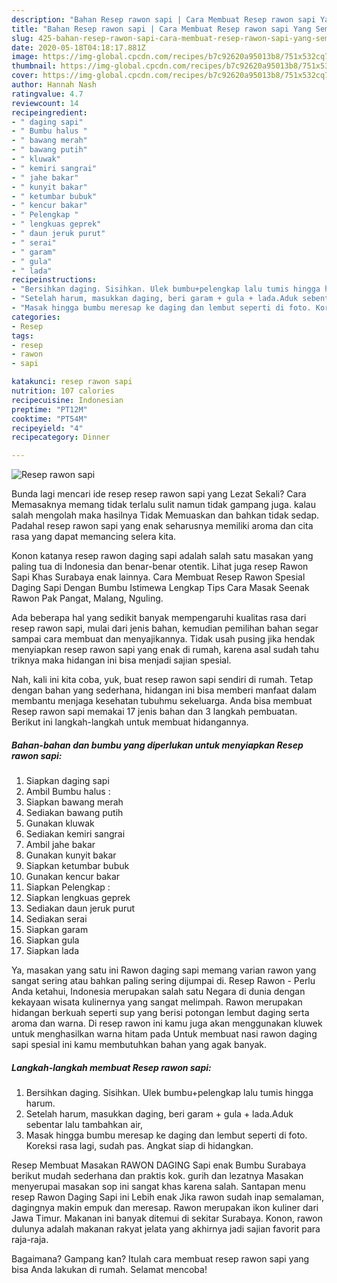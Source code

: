 ```yaml
---
description: "Bahan Resep rawon sapi | Cara Membuat Resep rawon sapi Yang Sempurna"
title: "Bahan Resep rawon sapi | Cara Membuat Resep rawon sapi Yang Sempurna"
slug: 425-bahan-resep-rawon-sapi-cara-membuat-resep-rawon-sapi-yang-sempurna
date: 2020-05-18T04:18:17.881Z
image: https://img-global.cpcdn.com/recipes/b7c92620a95013b8/751x532cq70/resep-rawon-sapi-foto-resep-utama.jpg
thumbnail: https://img-global.cpcdn.com/recipes/b7c92620a95013b8/751x532cq70/resep-rawon-sapi-foto-resep-utama.jpg
cover: https://img-global.cpcdn.com/recipes/b7c92620a95013b8/751x532cq70/resep-rawon-sapi-foto-resep-utama.jpg
author: Hannah Nash
ratingvalue: 4.7
reviewcount: 14
recipeingredient:
- " daging sapi"
- " Bumbu halus "
- " bawang merah"
- " bawang putih"
- " kluwak"
- " kemiri sangrai"
- " jahe bakar"
- " kunyit bakar"
- " ketumbar bubuk"
- " kencur bakar"
- " Pelengkap "
- " lengkuas geprek"
- " daun jeruk purut"
- " serai"
- " garam"
- " gula"
- " lada"
recipeinstructions:
- "Bersihkan daging. Sisihkan. Ulek bumbu+pelengkap lalu tumis hingga harum."
- "Setelah harum, masukkan daging, beri garam + gula + lada.Aduk sebentar lalu tambahkan air,"
- "Masak hingga bumbu meresap ke daging dan lembut seperti di foto. Koreksi rasa lagi, sudah pas. Angkat siap di hidangkan."
categories:
- Resep
tags:
- resep
- rawon
- sapi

katakunci: resep rawon sapi 
nutrition: 107 calories
recipecuisine: Indonesian
preptime: "PT12M"
cooktime: "PT54M"
recipeyield: "4"
recipecategory: Dinner

---
```



![Resep rawon sapi](https://img-global.cpcdn.com/recipes/b7c92620a95013b8/751x532cq70/resep-rawon-sapi-foto-resep-utama.jpg)

Bunda lagi mencari ide resep resep rawon sapi yang Lezat Sekali? Cara Memasaknya memang tidak terlalu sulit namun tidak gampang juga. kalau salah mengolah maka hasilnya Tidak Memuaskan dan bahkan tidak sedap. Padahal resep rawon sapi yang enak seharusnya memiliki aroma dan cita rasa yang dapat memancing selera kita.

Konon katanya resep rawon daging sapi adalah salah satu masakan yang paling tua di Indonesia dan benar-benar otentik. Lihat juga resep Rawon Sapi Khas Surabaya enak lainnya. Cara Membuat Resep Rawon Spesial Daging Sapi Dengan Bumbu Istimewa Lengkap Tips Cara Masak Seenak Rawon Pak Pangat, Malang, Nguling.

Ada beberapa hal yang sedikit banyak mempengaruhi kualitas rasa dari resep rawon sapi, mulai dari jenis bahan, kemudian pemilihan bahan segar sampai cara membuat dan menyajikannya. Tidak usah pusing jika hendak menyiapkan resep rawon sapi yang enak di rumah, karena asal sudah tahu triknya maka hidangan ini bisa menjadi sajian spesial.


Nah, kali ini kita coba, yuk, buat resep rawon sapi sendiri di rumah. Tetap dengan bahan yang sederhana, hidangan ini bisa memberi manfaat dalam membantu menjaga kesehatan tubuhmu sekeluarga. Anda bisa membuat Resep rawon sapi memakai 17 jenis bahan dan 3 langkah pembuatan. Berikut ini langkah-langkah untuk membuat hidangannya.

<!--inarticleads1-->

##### Bahan-bahan dan bumbu yang diperlukan untuk menyiapkan Resep rawon sapi:

1. Siapkan  daging sapi
1. Ambil  Bumbu halus :
1. Siapkan  bawang merah
1. Sediakan  bawang putih
1. Gunakan  kluwak
1. Sediakan  kemiri sangrai
1. Ambil  jahe bakar
1. Gunakan  kunyit bakar
1. Siapkan  ketumbar bubuk
1. Gunakan  kencur bakar
1. Siapkan  Pelengkap :
1. Siapkan  lengkuas geprek
1. Sediakan  daun jeruk purut
1. Sediakan  serai
1. Siapkan  garam
1. Siapkan  gula
1. Siapkan  lada


Ya, masakan yang satu ini Rawon daging sapi memang varian rawon yang sangat sering atau bahkan paling sering dijumpai di. Resep Rawon - Perlu Anda ketahui, Indonesia merupakan salah satu Negara di dunia dengan kekayaan wisata kulinernya yang sangat melimpah. Rawon merupakan hidangan berkuah seperti sup yang berisi potongan lembut daging serta aroma dan warna. Di resep rawon ini kamu juga akan menggunakan kluwek untuk menghasilkan warna hitam pada Untuk membuat nasi rawon daging sapi spesial ini kamu membutuhkan bahan yang agak banyak. 

<!--inarticleads2-->

##### Langkah-langkah membuat Resep rawon sapi:

1. Bersihkan daging. Sisihkan. Ulek bumbu+pelengkap lalu tumis hingga harum.
1. Setelah harum, masukkan daging, beri garam + gula + lada.Aduk sebentar lalu tambahkan air,
1. Masak hingga bumbu meresap ke daging dan lembut seperti di foto. Koreksi rasa lagi, sudah pas. Angkat siap di hidangkan.


Resep Membuat Masakan RAWON DAGING Sapi enak Bumbu Surabaya berikut mudah sederhana dan praktis kok. gurih dan lezatnya Masakan menyerupai masakan sop ini sangat khas karena salah. Santapan menu resep Rawon Daging Sapi ini Lebih enak Jika rawon sudah inap semalaman, dagingnya makin empuk dan meresap. Rawon merupakan ikon kuliner dari Jawa Timur. Makanan ini banyak ditemui di sekitar Surabaya. Konon, rawon dulunya adalah makanan rakyat jelata yang akhirnya jadi sajian favorit para raja-raja. 

Bagaimana? Gampang kan? Itulah cara membuat resep rawon sapi yang bisa Anda lakukan di rumah. Selamat mencoba!
